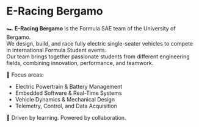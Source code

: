 # E-Racing Bergamo
🏎️ **E-Racing Bergamo** is the Formula SAE team of the University of Bergamo.  
We design, build, and race fully electric single-seater vehicles to compete in international Formula Student events.  
Our team brings together passionate students from different engineering fields, combining innovation, performance, and teamwork.

🔋 Focus areas:
- Electric Powertrain & Battery Management
- Embedded Software & Real-Time Systems
- Vehicle Dynamics & Mechanical Design
- Telemetry, Control, and Data Acquisition

🧠 Driven by learning. Powered by collaboration.
